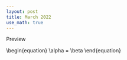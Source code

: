 ```yaml
---
layout: post
title: March 2022
use_math: true
---
```


Preview

\begin{equation}
  \alpha = \beta
\end{equation}
